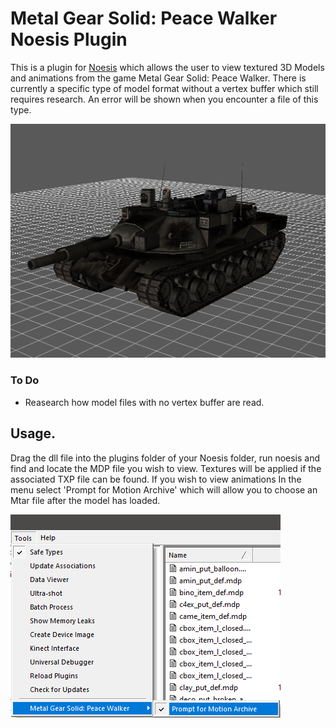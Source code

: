 # Metal Gear Solid: Peace Walker Noesis Plugin


This is a plugin for [Noesis](https://richwhitehouse.com/index.php?content=inc_projects.php&showproject=91) which allows the user to view textured 3D Models and animations from the game Metal Gear Solid: Peace Walker. There is currently a specific type of model format without a vertex buffer which still requires research. An error will be shown when you encounter a file of this type.


![picture](https://github.com/Jayveer/MGS-MDP-Noesis/blob/master/model.png?raw=true)


### To Do
 - Reasearch how model files with no vertex buffer are read.

##  Usage.

Drag the dll file into the plugins folder of your Noesis folder, run noesis and find and locate the MDP file you wish to view. Textures will be applied if the associated TXP file can be found. If you wish to view animations In the menu select 'Prompt for Motion Archive' which will allow you to choose an Mtar file after the model has loaded.

![picture](https://github.com/Jayveer/MGS-MDP-Noesis/blob/master/open_anims.png?raw=true)

